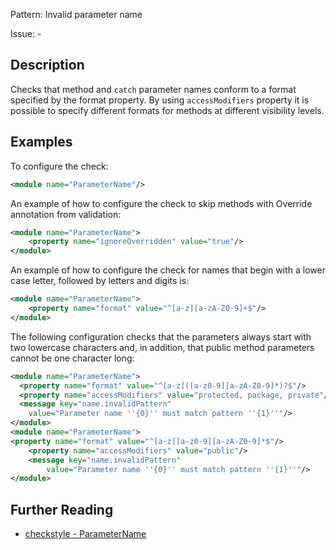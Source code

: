 Pattern: Invalid parameter name

Issue: -

## Description

Checks that method and `catch` parameter names conform to a format specified by the format property. By using `accessModifiers` property it is possible to specify different formats for methods at different visibility levels. 

## Examples

To configure the check: 


```xml
<module name="ParameterName"/>
```
        

An example of how to configure the check to skip methods with Override annotation from validation: 


```xml
<module name="ParameterName">
    <property name="ignoreOverridden" value="true"/>
</module>
```
 

An example of how to configure the check for names that begin with a lower case letter, followed by letters and digits is: 


```xml
<module name="ParameterName">
    <property name="format" value="^[a-z][a-zA-Z0-9]+$"/>
</module>
```
        

The following configuration checks that the parameters always start with two lowercase characters and, in addition, that public method parameters cannot be one character long: 


```xml
<module name="ParameterName">
  <property name="format" value="^[a-z]([a-z0-9][a-zA-Z0-9]*)?$"/>
  <property name="accessModifiers" value="protected, package, private"/>
  <message key="name.invalidPattern"
    value="Parameter name ''{0}'' must match pattern ''{1}''"/>
</module>
<module name="ParameterName">
<property name="format" value="^[a-z][a-z0-9][a-zA-Z0-9]*$"/>
    <property name="accessModifiers" value="public"/>
    <message key="name.invalidPattern"
        value="Parameter name ''{0}'' must match pattern ''{1}''"/>
</module>
```

## Further Reading

* [checkstyle - ParameterName](http://checkstyle.sourceforge.net/config_naming.html#ParameterName)
